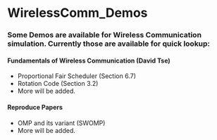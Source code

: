 # WirelessComm_Demos
### Some Demos are available for Wireless Communication simulation. Currently those are available for quick lookup:

#### Fundamentals of Wireless Communication (David Tse)
- Proportional Fair Scheduler (Section 6.7)
- Rotation Code (Section 3.2)
- More will be added.

#### Reproduce Papers
- OMP and its variant (SWOMP)
- More will be added.
